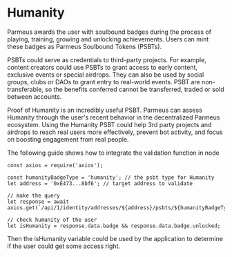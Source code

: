 # Humanity

Parmeus awards the user with soulbound badges during the process of playing, training, growing and unlocking achievements. Users can mint these badges as Parmeus Soulbound Tokens (PSBTs).

PSBTs could serve as credentials to third-party projects. For example, content creators could use PSBTs to grant access to early content, exclusive events or special airdrops. They can also be used by social groups, clubs or DAOs to grant entry to real-world events. PSBT are non-transferable, so the benefits conferred cannot be transferred, traded or sold between accounts.

Proof of Humanity is an incredibly useful PSBT. Parmeus can assess Humanity through the user's recent behavior in the decentralized Parmeus ecosystem. Using the Humanity PSBT could help 3rd party projects and airdrops to reach real users more effectively, prevent bot activity, and focus on boosting engagement from real people.

The following guide shows how to integrate the validation function in node

```
const axios = require('axios');

const humanityBadgeType = 'humanity'; // the psbt type for Humanity
let address = '0xE473...8bf6'; // target address to validate

// make the query
let response = await axios.get(`/api/1/identity/addresses/${address}/psbts/${humanityBadgeType}`);

// check humanity of the user
let isHumanity = response.data.badge && response.data.badge.unlocked;
```

Then the isHumanity variable could be used by the application to determine if the user could get some access right.

